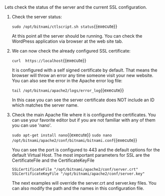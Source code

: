 Lets check the status of the server and the current SSL configuration.

1. Check the server status:

    `sudo /opt/bitnami/ctlscript.sh status`{{execute}}
    
    At this point all the server should be running. You can check the WordPress application via browser at the web site tab.

2. We can now check the already configured SSL certificate:

    `curl  https://localhost`{{execute}}
    
    It is configured with a self signed certificate by default. That means the browser will throw an error any time someone visit your new website. You can also see the error in the Apache error log file:
    
    `tail /opt/bitnami/apache2/logs/error_log`{{execute}}
    
    In this case you can see the server certificate does NOT include an ID which matches the server name.

3. Check the main Apache file where it is configured the certificates. You can use your favorite editor but if you are not familiar with any of them you can use 'nano'.

    `sudo apt-get install nano`{{execute}}
    `sudo nano /opt/bitnami/apache2/conf/bitnami/bitnami.conf`{{execute}}
    
    You can see the port is configured to 443 and the default options for the default Virtual Host. The most important parameters for SSL are the CertificateFile and the CertificateKeyFile
    
    `SSLCertificateFile "/opt/bitnami/apache2/conf/server.crt"
     SSLCertificateKeyFile "/opt/bitnami/apache2/conf/server.key"`
    
    The next examples will override the server.crt and server.key files. You can also modify the path and the names in this configuration file.
    
    
    
